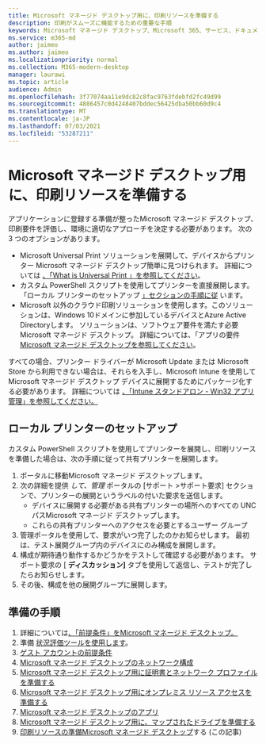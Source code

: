 ```yaml
---
title: Microsoft マネージド デスクトップ用に、印刷リソースを準備する
description: 印刷がスムーズに機能するための重要な手順
keywords: Microsoft マネージド デスクトップ、Microsoft 365、サービス、ドキュメント
ms.service: m365-md
author: jaimeo
ms.author: jaimeo
ms.localizationpriority: normal
ms.collection: M365-modern-desktop
manager: laurawi
ms.topic: article
audience: Admin
ms.openlocfilehash: 3f77074aa11e9dc82c8fac9763fdebfd2fc49d99
ms.sourcegitcommit: 4886457c0d4248407bddec56425dba50bb60d9c4
ms.translationtype: MT
ms.contentlocale: ja-JP
ms.lasthandoff: 07/03/2021
ms.locfileid: "53287211"
---
```

# <a name="prepare-printing-resources-for-microsoft-managed-desktop"></a>Microsoft マネージド デスクトップ用に、印刷リソースを準備する

アプリケーションに登録する準備が整ったMicrosoft マネージド デスクトップ、印刷要件を評価し、環境に適切なアプローチを決定する必要があります。 次の 3 つのオプションがあります。

- Microsoft Universal Print ソリューションを展開して、デバイスからプリンター Microsoft マネージド デスクトップ簡単に見つけられます。 詳細については [、「What is Universal Print 」を参照してください](/universal-print/fundamentals/universal-print-whatis)。
- カスタム PowerShell スクリプトを使用してプリンターを直接展開します。 「ローカル プリンターのセットアップ [」セクションの手順に従](#set-up-local-printers) います。
- Microsoft 以外のクラウド印刷ソリューションを使用します。このソリューションは、Windows 10ドメインに参加しているデバイスとAzure Active Directoryします。 ソリューションは、ソフトウェア要件を満たす必要Microsoft マネージド デスクトップ。 詳細については、「アプリの要件[Microsoft マネージド デスクトップを参照してください](../service-description/mmd-app-requirements.md)。
 
すべての場合、プリンター ドライバーが Microsoft Update または Microsoft Store から利用できない場合は、それらを入手し、Microsoft Intune を使用して Microsoft マネージド デスクトップ デバイスに展開するためにパッケージ化する必要があります。 詳細については [、「Intune スタンドアロン - Win32 アプリ管理」を参照してください。](/mem/intune/apps/apps-win32-app-management)

## <a name="set-up-local-printers"></a>ローカル プリンターのセットアップ

カスタム PowerShell スクリプトを使用してプリンターを展開し、印刷リソースを準備した場合は、次の手順に従って共有プリンターを展開します。

1. ポータルに移動Microsoft マネージド デスクトップします。
2. 次の詳細を提供 *して、管理* ポータルの [サポート >サポート要求] セクションで、プリンターの展開というラベルの付いた要求を送信します。
    - デバイスに展開する必要がある共有プリンターの場所へのすべての UNC パスMicrosoft マネージド デスクトップします。
    - これらの共有プリンターへのアクセスを必要とするユーザー グループ
3. 管理ポータルを使用して、要求がいつ完了したのかお知らせします。 最初は、テスト展開グループ内のデバイスにのみ構成を展開します。
4. 構成が期待通り動作するかどうかをテストして確認する必要があります。 サポート要求の [ **ディスカッション]** タブを使用して返信し、テストが完了したらお知らせします。
5. その後、構成を他の展開グループに展開します。

## <a name="steps-to-get-ready"></a>準備の手順

1. 詳細については[、「前提条件」をMicrosoft マネージド デスクトップ。](prerequisites.md)
2. 準備 [状況評価ツールを使用します](readiness-assessment-tool.md)。
3. [ゲスト アカウントの前提条件](guest-accounts.md)
4. [Microsoft マネージド デスクトップのネットワーク構成](network.md)
5. [Microsoft マネージド デスクトップ用に証明書とネットワーク プロファイルを準備する](certs-wifi-lan.md)
6. [Microsoft マネージド デスクトップ用にオンプレミス リソース アクセスを準備する](authentication.md)
7. [Microsoft マネージド デスクトップのアプリ](apps.md)
8. [Microsoft マネージド デスクトップ用に、マップされたドライブを準備する](mapped-drives.md)
9. [印刷リソースの準備Microsoft マネージド デスクトップ](printing.md)する (この記事)

